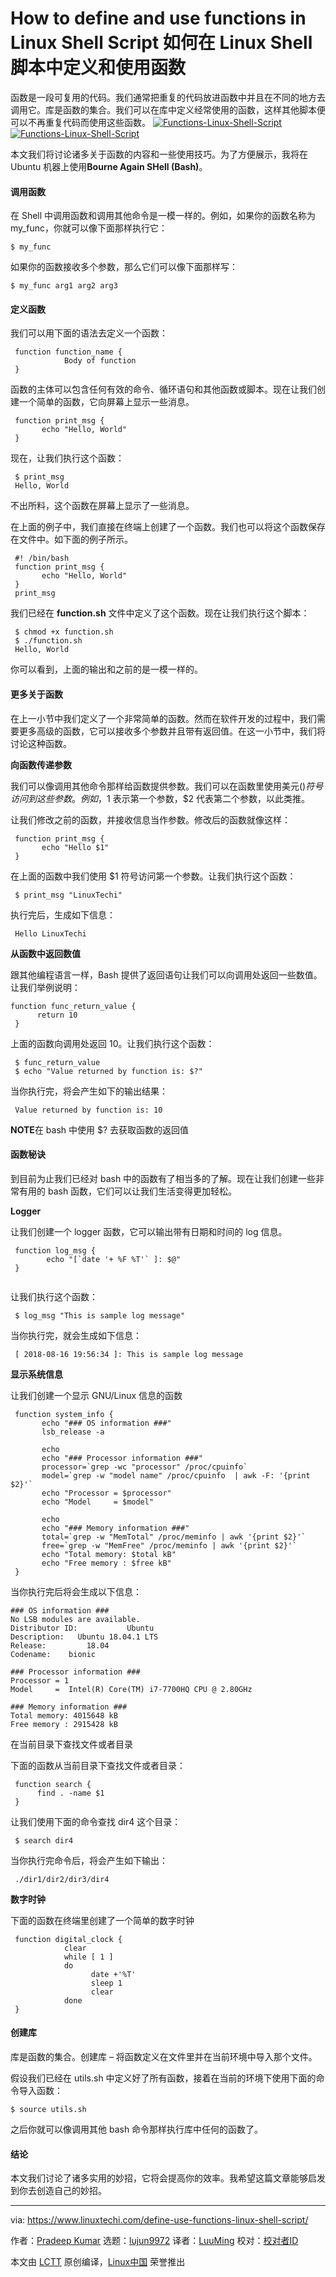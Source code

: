 How to define and use functions in Linux Shell Script
如何在 Linux Shell 脚本中定义和使用函数
======
函数是一段可复用的代码。我们通常把重复的代码放进函数中并且在不同的地方去调用它。库是函数的集合。我们可以在库中定义经常使用的函数，这样其他脚本便可以不再重复代码而使用这些函数。
[![Functions-Linux-Shell-Script][1]![Functions-Linux-Shell-Script][2]][2]

本文我们将讨论诸多关于函数的内容和一些使用技巧。为了方便展示，我将在 Ubuntu 机器上使用**Bourne Again SHell (Bash)**。

#### 调用函数

在 Shell 中调用函数和调用其他命令是一模一样的。例如，如果你的函数名称为 my_func，你就可以像下面那样执行它：
```
$ my_func

```

如果你的函数接收多个参数，那么它们可以像下面那样写：
```
$ my_func arg1 arg2 arg3

```

#### 定义函数

我们可以用下面的语法去定义一个函数：
```
 function function_name {
            Body of function
 }

```

函数的主体可以包含任何有效的命令、循环语句和其他函数或脚本。现在让我们创建一个简单的函数，它向屏幕上显示一些消息。
```
 function print_msg {
       echo "Hello, World"
 }

```

现在，让我们执行这个函数：
```
 $ print_msg
 Hello, World

```

不出所料，这个函数在屏幕上显示了一些消息。

在上面的例子中，我们直接在终端上创建了一个函数。我们也可以将这个函数保存在文件中。如下面的例子所示。
```
 #! /bin/bash
 function print_msg {
       echo "Hello, World"
 }
 print_msg

```

我们已经在 **function.sh** 文件中定义了这个函数。现在让我们执行这个脚本： 
```
 $ chmod +x function.sh
 $ ./function.sh
 Hello, World

```

你可以看到，上面的输出和之前的是一模一样的。

#### 更多关于函数

在上一小节中我们定义了一个非常简单的函数。然而在软件开发的过程中，我们需要更多高级的函数，它可以接收多个参数并且带有返回值。在这一小节中，我们将讨论这种函数。

**向函数传递参数**

我们可以像调用其他命令那样给函数提供参数。我们可以在函数里使用美元($)符号访问到这些参数。例如，$1 表示第一个参数，$2 代表第二个参数，以此类推。

让我们修改之前的函数，并接收信息当作参数。修改后的函数就像这样：
```
 function print_msg {
       echo "Hello $1"
 }

```

在上面的函数中我们使用 $1 符号访问第一个参数。让我们执行这个函数：
```
 $ print_msg "LinuxTechi"

```

执行完后，生成如下信息：
```
 Hello LinuxTechi

```

**从函数中返回数值**

跟其他编程语言一样，Bash 提供了返回语句让我们可以向调用处返回一些数值。让我们举例说明：
```
function func_return_value {
      return 10
 }

```

上面的函数向调用处返回 10。让我们执行这个函数：
```
 $ func_return_value
 $ echo "Value returned by function is: $?"

```

当你执行完，将会产生如下的输出结果：
```
 Value returned by function is: 10

```

**NOTE**在 bash 中使用 $? 去获取函数的返回值

#### 函数秘诀

到目前为止我们已经对 bash 中的函数有了相当多的了解。现在让我们创建一些非常有用的 bash 函数，它们可以让我们生活变得更加轻松。

**Logger**

让我们创建一个 logger 函数，它可以输出带有日期和时间的 log 信息。
```
 function log_msg {
        echo "[`date '+ %F %T'` ]: $@"
 }
 
```

让我们执行这个函数：
```
 $ log_msg "This is sample log message"

```

当你执行完，就会生成如下信息：
```
 [ 2018-08-16 19:56:34 ]: This is sample log message

```

**显示系统信息**

让我们创建一个显示 GNU/Linux 信息的函数
```
 function system_info {
       echo "### OS information ###"
       lsb_release -a

       echo
       echo "### Processor information ###"
       processor=`grep -wc "processor" /proc/cpuinfo`
       model=`grep -w "model name" /proc/cpuinfo  | awk -F: '{print $2}'`
       echo "Processor = $processor"
       echo "Model     = $model"

       echo
       echo "### Memory information ###"
       total=`grep -w "MemTotal" /proc/meminfo | awk '{print $2}'`
       free=`grep -w "MemFree" /proc/meminfo | awk '{print $2}'`
       echo "Total memory: $total kB"
       echo "Free memory : $free kB"
 }

```

当你执行完后将会生成以下信息：
```
### OS information ###
No LSB modules are available.
Distributor ID:           Ubuntu
Description:   Ubuntu 18.04.1 LTS
Release:         18.04
Codename:    bionic

### Processor information ###
Processor = 1
Model     =  Intel(R) Core(TM) i7-7700HQ CPU @ 2.80GHz

### Memory information ###
Total memory: 4015648 kB
Free memory : 2915428 kB

```

在当前目录下查找文件或者目录

下面的函数从当前目录下查找文件或者目录：
```
 function search {
      find . -name $1
 }

```

让我们使用下面的命令查找 dir4 这个目录：
```
 $ search dir4

```

当你执行完命令后，将会产生如下输出：
```
 ./dir1/dir2/dir3/dir4

```

**数字时钟**

下面的函数在终端里创建了一个简单的数字时钟
```
 function digital_clock {
            clear
            while [ 1 ]
            do
                  date +'%T'
                  sleep 1
                  clear
            done
 }

```

#### 创建库

库是函数的集合。创建库 – 将函数定义在文件里并在当前环境中导入那个文件。

假设我们已经在 utils.sh 中定义好了所有函数，接着在当前的环境下使用下面的命令导入函数：
```
$ source utils.sh

```

之后你就可以像调用其他 bash 命令那样执行库中任何的函数了。

#### 结论

本文我们讨论了诸多实用的妙招，它将会提高你的效率。我希望这篇文章能够启发到你去创造自己的妙招。

--------------------------------------------------------------------------------

via: https://www.linuxtechi.com/define-use-functions-linux-shell-script/

作者：[Pradeep Kumar][a]
选题：[lujun9972](https://github.com/lujun9972)
译者：[LuuMing](https://github.com/LuuMing)
校对：[校对者ID](https://github.com/校对者ID)

本文由 [LCTT](https://github.com/LCTT/TranslateProject) 原创编译，[Linux中国](https://linux.cn/) 荣誉推出

[a]:http://www.linuxtechi.com/author/pradeep/
[1]:https://www.linuxtechi.com/wp-content/plugins/lazy-load/images/1x1.trans.gif
[2]:https://www.linuxtechi.com/wp-content/uploads/2018/08/Functions-Linux-Shell-Script.jpg
